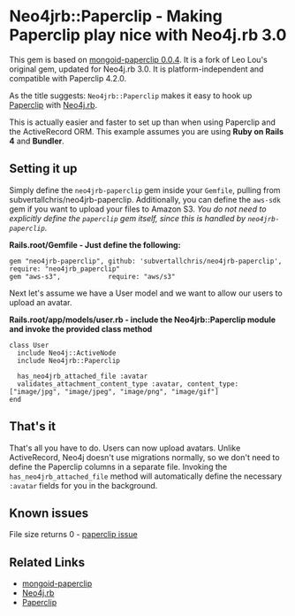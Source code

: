 Neo4jrb::Paperclip - Making Paperclip play nice with Neo4j.rb 3.0
================================================================

This gem is based on [mongoid-paperclip 0.0.4](https://github.com/meskyanichi/mongoid-paperclip). It is a fork of Leo Lou's original gem, updated for Neo4j.rb 3.0. It is platform-independent and compatible with Paperclip 4.2.0.

As the title suggests: `Neo4jrb::Paperclip` makes it easy to hook up [Paperclip](https://github.com/thoughtbot/paperclip) with [Neo4j.rb](https://github.com/andreasronge/neo4j).

This is actually easier and faster to set up than when using Paperclip and the ActiveRecord ORM.
This example assumes you are using **Ruby on Rails 4** and **Bundler**.


Setting it up
-------------

Simply define the `neo4jrb-paperclip` gem inside your `Gemfile`, pulling from subvertallchris/neo4jrb-paperclip. Additionally, you can define the `aws-sdk` gem if you want to upload your files to Amazon S3. *You do not need to explicitly define the `paperclip` gem itself, since this is handled by `neo4jrb-paperclip`.*

**Rails.root/Gemfile - Just define the following:**

    gem "neo4jrb-paperclip", github: 'subvertallchris/neo4jrb-paperclip', require: "neo4jrb_paperclip"
    gem "aws-s3",            require: "aws/s3"

Next let's assume we have a User model and we want to allow our users to upload an avatar.

**Rails.root/app/models/user.rb - include the Neo4jrb::Paperclip module and invoke the provided class method**

    class User
      include Neo4j::ActiveNode
      include Neo4jrb::Paperclip

      has_neo4jrb_attached_file :avatar
      validates_attachment_content_type :avatar, content_type: ["image/jpg", "image/jpeg", "image/png", "image/gif"]
    end


That's it
--------

That's all you have to do. Users can now upload avatars. Unlike ActiveRecord, Neo4j doesn't use migrations normally, so we don't need to define the Paperclip columns in a separate file. Invoking the `has_neo4jrb_attached_file` method will automatically define the necessary `:avatar` fields for you in the background.

Known issues
------------

File size returns 0 - [paperclip issue](https://github.com/thoughtbot/paperclip/issues/100)

Related Links
------------

* [mongoid-paperclip](https://github.com/meskyanichi/mongoid-paperclip)
* [Neo4j.rb](https://github.com/andreasronge/neo4j)
* [Paperclip](https://github.com/thoughtbot/paperclip) 
